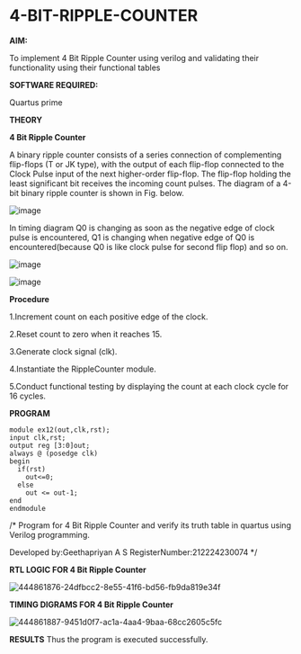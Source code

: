 # 4-BIT-RIPPLE-COUNTER

**AIM:**

To implement  4 Bit Ripple Counter using verilog and validating their functionality using their functional tables

**SOFTWARE REQUIRED:**

Quartus prime

**THEORY**

**4 Bit Ripple Counter**

A binary ripple counter consists of a series connection of complementing flip-flops (T or JK type), with the output of each flip-flop connected to the Clock Pulse input of the next higher-order flip-flop. The flip-flop holding the least significant bit receives the incoming count pulses. The diagram of a 4-bit binary ripple counter is shown in Fig. below.

![image](https://github.com/naavaneetha/4-BIT-RIPPLE-COUNTER/assets/154305477/cb4b74d4-31ab-4359-95d0-d22e67daba13)

In timing diagram Q0 is changing as soon as the negative edge of clock pulse is encountered, Q1 is changing when negative edge of Q0 is encountered(because Q0 is like clock pulse for second flip flop) and so on.

![image](https://github.com/naavaneetha/4-BIT-RIPPLE-COUNTER/assets/154305477/a573a7d6-014e-4e54-93e6-e2ac9530960b)

![image](https://github.com/naavaneetha/4-BIT-RIPPLE-COUNTER/assets/154305477/85e1958a-2fc1-49bb-9a9f-d58ccbf3663c)

**Procedure**

1.Increment count on each positive edge of the clock.

2.Reset count to zero when it reaches 15.

3.Generate clock signal (clk).

4.Instantiate the RippleCounter module.

5.Conduct functional testing by displaying the count at each clock cycle for 16 cycles.

**PROGRAM**
```
module ex12(out,clk,rst);
input clk,rst;
output reg [3:0]out;
always @ (posedge clk)
begin
  if(rst)
    out<=0;
  else 
    out <= out-1;
end
endmodule
```

/* Program for 4 Bit Ripple Counter and verify its truth table in quartus using Verilog programming.

 Developed by:Geethapriyan A S RegisterNumber:212224230074
*/

**RTL LOGIC FOR 4 Bit Ripple Counter**

![444861876-24dfbcc2-8e55-41f6-bd56-fb9da819e34f](https://github.com/user-attachments/assets/e9dbeaaa-04eb-4084-bc9c-ec616e200353)

**TIMING DIGRAMS FOR 4 Bit Ripple Counter**

![444861887-9451d0f7-ac1a-4aa4-9baa-68cc2605c5fc](https://github.com/user-attachments/assets/307cbdb7-7a50-4aef-984c-093b5e735d06)


**RESULTS**
Thus the program is executed successfully.
